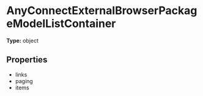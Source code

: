 # AnyConnectExternalBrowserPackageModelListContainer


**Type:** object

## Properties
* links
* paging
* items
